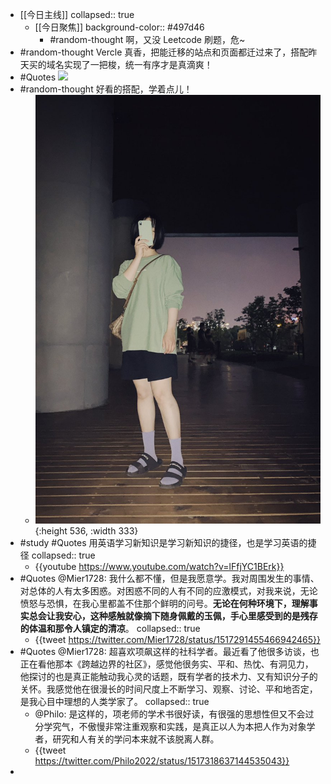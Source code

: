 - [[今日主线]]
  collapsed:: true
	- [[今日聚焦]]
	  background-color:: #497d46
		- #random-thought 啊，又没 Leetcode 刷题，危~
- #random-thought Vercle 真香，把能迁移的站点和页面都迁过来了，搭配昨天买的域名实现了一把梭，统一有序才是真滴爽！
- #Quotes ![](blob:https://web.telegram.org/5fe91151-6298-43d1-a1b0-b9f104634607)
- #random-thought 好看的搭配，学着点儿！
	- ![image.png](../assets/image_1650894583602_0.png){:height 536, :width 333}
- #study #Quotes 用英语学习新知识是学习新知识的捷径，也是学习英语的捷径
  collapsed:: true
	- {{youtube https://www.youtube.com/watch?v=lFfjYC1BErk}}
- #Quotes @Mier1728: 我什么都不懂，但是我愿意学。我对周围发生的事情、对总体的人有太多困惑。对困惑不同的人有不同的应激模式，对我来说，无论愤怒与恐惧，在我心里都盖不住那个鲜明的问号。**无论在何种环境下，理解事实总会让我安心，这种感触就像摘下随身佩戴的玉佩，手心里感受到的是残存的体温和那令人镇定的清凉**。
  collapsed:: true
	- {{tweet https://twitter.com/Mier1728/status/1517291455466942465}}
- #Quotes @Mier1728: 超喜欢项飙这样的社科学者。最近看了他很多访谈，也正在看他那本《跨越边界的社区》，感觉他很务实、平和、热忱、有洞见力，他探讨的也是真正能触动我心灵的话题，既有学者的技术力、又有知识分子的关怀。我感觉他在很漫长的时间尺度上不断学习、观察、讨论、平和地否定，是我心目中理想的人类学家了。
  collapsed:: true
	- @Philo: 是这样的，项老师的学术书很好读，有很强的思想性但又不会过分学究气，不傲慢非常注重观察和实践，是真正以人为本把人作为对象学者，研究和人有关的学问本来就不该脱离人群。
	- {{tweet https://twitter.com/Philo2022/status/1517318637144535043}}
-